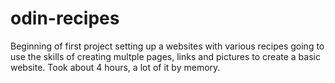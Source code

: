 # odin-recipes
Beginning of first project setting up a websites with various recipes 
going to use the skills of creating multple pages, links and pictures to create a basic website. Took about 4 hours, a lot of it by memory. 